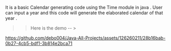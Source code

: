 It is a basic Calendar generating code using the Time module in java . User can input a year and this code will generate the elaborated calendar of that year .

>> Here is the demo -- >


https://github.com/debo004/Java-All-Projects/assets/126260211/28b16bab-0b27-4cb5-bdf1-3b814e2bca71

